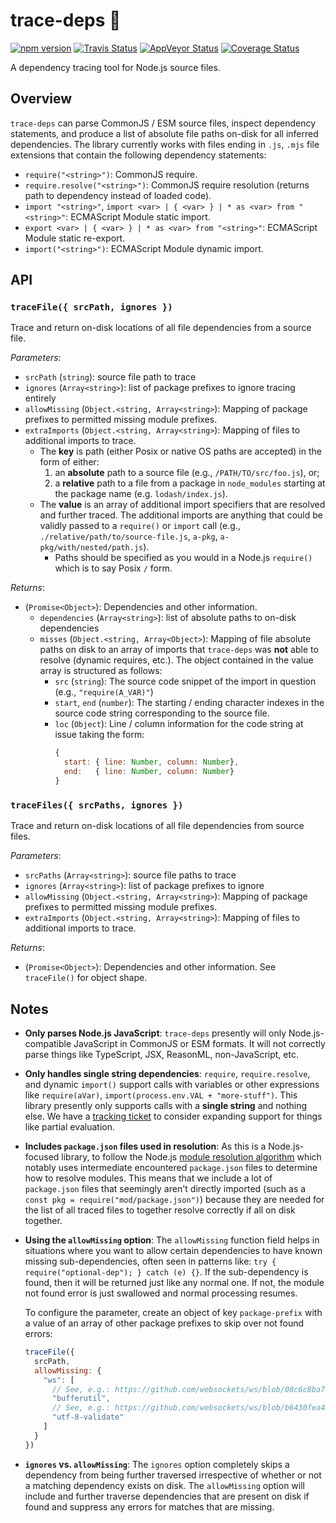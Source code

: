 trace-deps 🔬
============

[![npm version][npm_img]][npm_site]
[![Travis Status][trav_img]][trav_site]
[![AppVeyor Status][appveyor_img]][appveyor_site]
[![Coverage Status][cov_img]][cov_site]

A dependency tracing tool for Node.js source files.

## Overview

`trace-deps` can parse CommonJS / ESM source files, inspect dependency statements, and produce a list of absolute file paths on-disk for all inferred dependencies. The library currently works with files ending in `.js`, `.mjs` file extensions that contain the following dependency statements:

- `require("<string>")`: CommonJS require.
- `require.resolve("<string>")`: CommonJS require resolution (returns path to dependency instead of loaded code).
- `import "<string>"`, `import <var> | { <var> } | * as <var> from "<string>"`: ECMAScript Module static import.
- `export <var> | { <var> } | * as <var> from "<string>"`: ECMAScript Module static re-export.
- `import("<string>")`: ECMAScript Module dynamic import.

## API

### `traceFile({ srcPath, ignores })`

Trace and return on-disk locations of all file dependencies from a source file.

_Parameters_:

* `srcPath` (`string`): source file path to trace
* `ignores` (`Array<string>`): list of package prefixes to ignore tracing entirely
* `allowMissing` (`Object.<string, Array<string>`): Mapping of package prefixes to permitted missing module prefixes.
* `extraImports` (`Object.<string, Array<string>`): Mapping of files to additional imports to trace.
    * The **key** is path (either Posix or native OS paths are accepted) in the form of either:
        1. an **absolute** path to a source file (e.g., `/PATH/TO/src/foo.js`), or;
        2. a **relative** path to a file from a package in `node_modules` starting at the package name (e.g. `lodash/index.js`).
    * The **value** is an array of additional import specifiers that are resolved and further traced. The additional imports are anything that could be validly passed to a `require()` or `import` call (e.g., `./relative/path/to/source-file.js`, `a-pkg`, `a-pkg/with/nested/path.js`).
        * Paths should be specified as you would in a Node.js `require()` which is to say Posix `/` form.

_Returns_:

* (`Promise<Object>`): Dependencies and other information.
    * `dependencies` (`Array<string>`): list of absolute paths to on-disk dependencies
    * `misses` (`Object.<string, Array<Object>`): Mapping of file absolute paths on disk to an array of imports that `trace-deps` was **not** able to resolve (dynamic requires, etc.). The object contained in the value array is structured as follows:
        * `src` (`string`): The source code snippet of the import in question (e.g., `"require(A_VAR)"`)
        * `start`, `end` (`number`): The starting / ending character indexes in the source code string corresponding to the source file.
        * `loc` (`Object`): Line / column information for the code string at issue taking the form:
            ```js
            {
              start: { line: Number, column: Number},
              end:   { line: Number, column: Number}
            }
            ```

### `traceFiles({ srcPaths, ignores })`

Trace and return on-disk locations of all file dependencies from source files.

_Parameters_:

* `srcPaths` (`Array<string>`): source file paths to trace
* `ignores` (`Array<string>`): list of package prefixes to ignore
* `allowMissing` (`Object.<string, Array<string>`): Mapping of package prefixes to permitted missing module prefixes.
* `extraImports` (`Object.<string, Array<string>`): Mapping of files to additional imports to trace.

_Returns_:

* (`Promise<Object>`): Dependencies and other information. See `traceFile()` for object shape.

## Notes

* **Only parses Node.js JavaScript**: `trace-deps` presently will only Node.js-compatible JavaScript in CommonJS or ESM formats. It will not correctly parse things like TypeScript, JSX, ReasonML, non-JavaScript, etc.

* **Only handles single string dependencies**: `require`, `require.resolve`, and dynamic `import()` support calls with variables or other expressions like `require(aVar)`, `import(process.env.VAL + "more-stuff")`. This library presently only supports calls with a **single string** and nothing else. We have a [tracking ticket](https://github.com/FormidableLabs/trace-deps/issues/2) to consider expanding support for things like partial evaluation.

* **Includes `package.json` files used in resolution**: As this is a Node.js-focused library, to follow the Node.js [module resolution algorithm](https://nodejs.org/api/modules.html#modules_all_together) which notably uses intermediate encountered `package.json` files to determine how to resolve modules. This means that we include a lot of `package.json` files that seemingly aren't directly imported (such as a `const pkg = require("mod/package.json")`) because they are needed for the list of all traced files to together resolve correctly if all on disk together.

* **Using the `allowMissing` option**: The `allowMissing` function field helps in situations where you want to allow certain dependencies to have known missing sub-dependencies, often seen in patterns like: `try { require("optional-dep"); } catch (e) {}`. If the sub-dependency is found, then it will be returned just like any normal one. If not, the module not found error is just swallowed and normal processing resumes.

    To configure the parameter, create an object of key `package-prefix` with a value of an array of other package prefixes to skip over not found errors:

    ```js
    traceFile({
      srcPath,
      allowMissing: {
        "ws": [
          // See, e.g.: https://github.com/websockets/ws/blob/08c6c8ba70404818f7f4bc23eb5fd0bf9c94c039/lib/buffer-util.js#L121-L122
          "bufferutil",
          // See, e.g.: https://github.com/websockets/ws/blob/b6430fea423d88926847a47d4ecfc36e52dc1164/lib/validation.js#L3-L10
          "utf-8-validate"
        ]
      }
    })
    ```

* **`ignores` vs. `allowMissing`**: The `ignores` option completely skips a dependency from being further traversed irrespective of whether or not a matching dependency exists on disk. The `allowMissing` option will include and further traverse dependencies that are present on disk if found and suppress any errors for matches that are missing.

[npm_img]: https://badge.fury.io/js/trace-deps.svg
[npm_site]: http://badge.fury.io/js/trace-deps
[trav_img]: https://api.travis-ci.com/FormidableLabs/trace-deps.svg
[trav_site]: https://travis-ci.com/FormidableLabs/trace-deps
[appveyor_img]: https://ci.appveyor.com/api/projects/status/github/formidablelabs/trace-deps?branch=master&svg=true
[appveyor_site]: https://ci.appveyor.com/project/FormidableLabs/trace-deps
[cov_img]: https://codecov.io/gh/FormidableLabs/trace-deps/branch/master/graph/badge.svg
[cov_site]: https://codecov.io/gh/FormidableLabs/trace-deps

